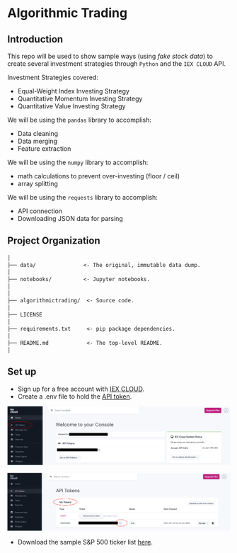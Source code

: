 # Algorithmic Trading


## Introduction

This repo will be used to show sample ways (using *fake stock data*) to create several investment strategies through `Python` and the `IEX CLOUD` API.

Investment Strategies covered:

- Equal-Weight Index Investing Strategy
- Quantitative Momentum Investing Strategy
- Quantitative Value Investing Strategy

We will be using the `pandas` library to accomplish:
- Data cleaning
- Data merging
- Feature extraction

We will be using the `numpy` library to accomplish:
- math calculations to prevent over-investing (floor / ceil)
- array splitting

We will be using the `requests` library to accomplish:
- API connection
- Downloading JSON data for parsing

## Project Organization


    │
    ├── data/               <- The original, immutable data dump. 
    │
    ├── notebooks/          <- Jupyter notebooks. 
    │
    │
    ├── algorithmictrading/  <- Source code. 
    │
    ├── LICENSE
    │
    ├── requirements.txt     <- pip package dependencies.   
    │
    ├── README.md            <- The top-level README.
    │
    
## Set up
- Sign up for a free account with [IEX CLOUD](https://iexcloud.io/).
- Create a .env file to hold the [API token](https://iexcloud.io/console/tokens).

![Image of IEX CLOUD Homepage](./figures/readme-files/iex-home-page.png)

![Image of IEX CLOUD Token Page](./figures/readme-files/iex-token-page.png)

- Download the sample S&P 500 ticker list [here](http://nickmccullum.com/algorithmic-trading-python/sp_500_stocks.csv).



